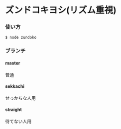 ズンドコキヨシ(リズム重視)
===============

### 使い方

`$ node zundoko`

### ブランチ

#### master

普通

#### sekkachi

せっかちな人用

#### straight

待てない人用
